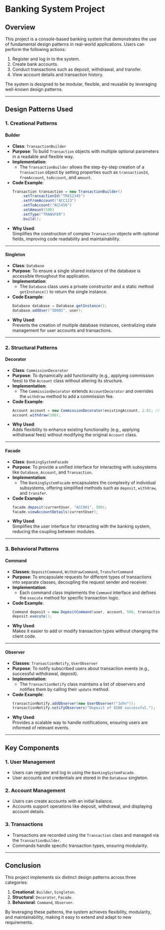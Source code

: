 
# Banking System Project

## Overview
This project is a console-based banking system that demonstrates the use of fundamental design patterns in real-world applications. Users can perform the following actions:  
1. Register and log in to the system.  
2. Create bank accounts.  
3. Conduct transactions such as deposit, withdrawal, and transfer.  
4. View account details and transaction history.  

The system is designed to be modular, flexible, and reusable by leveraging well-known design patterns.


---

## Design Patterns Used

### **1. Creational Patterns**

#### **Builder**
- **Class**: `TransactionBuilder`  
- **Purpose**: To build `Transaction` objects with multiple optional parameters in a readable and flexible way.  
- **Implementation**:  
  - The `TransactionBuilder` allows the step-by-step creation of a `Transaction` object by setting properties such as `transactionId`, `fromAccount`, `toAccount`, and `amount`.  
- **Code Example**:  
  ```java
  Transaction transaction = new TransactionBuilder()
      .setTransactionId("TRX12345")
      .setFromAccount("ACC123")
      .setToAccount("ACC456")
      .setAmount(500)
      .setType("TRANSFER")
      .build();
  ```
- **Why Used**:  
  Simplifies the construction of complex `Transaction` objects with optional fields, improving code readability and maintainability.  

---

#### **Singleton**
- **Class**: `Database`  
- **Purpose**: To ensure a single shared instance of the database is accessible throughout the application.  
- **Implementation**:  
  - The `Database` class uses a private constructor and a static method `getInstance()` to return the single instance.  
- **Code Example**:  
  ```java
  Database database = Database.getInstance();
  database.addUser("ID001", user);
  ```
- **Why Used**:  
  Prevents the creation of multiple database instances, centralizing state management for user accounts and transactions.  

---

### **2. Structural Patterns**

#### **Decorator**
- **Class**: `CommissionDecorator`  
- **Purpose**: To dynamically add functionality (e.g., applying commission fees) to the `Account` class without altering its structure.  
- **Implementation**:  
  - The `CommissionDecorator` extends `AccountDecorator` and overrides the `withdraw` method to add a commission fee.  
- **Code Example**:  
  ```java
  Account account = new CommissionDecorator(existingAccount, 2.0); // Adds a 2% commission
  account.withdraw(100);
  ```
- **Why Used**:  
  Adds flexibility to enhance existing functionality (e.g., applying withdrawal fees) without modifying the original `Account` class.  

---

#### **Facade**
- **Class**: `BankingSystemFacade`  
- **Purpose**: To provide a unified interface for interacting with subsystems like `Database`, `Account`, and `Transaction`.  
- **Implementation**:  
  - The `BankingSystemFacade` encapsulates the complexity of individual subsystems, offering simplified methods such as `deposit`, `withdraw`, and `transfer`.  
- **Code Example**:  
  ```java
  facade.deposit(currentUser, "ACC001", 500);
  facade.viewAccountDetails(currentUser);
  ```
- **Why Used**:  
  Simplifies the user interface for interacting with the banking system, reducing the coupling between modules.  

---

### **3. Behavioral Patterns**

#### **Command**
- **Classes**: `DepositCommand`, `WithdrawCommand`, `TransferCommand`  
- **Purpose**: To encapsulate requests for different types of transactions into separate classes, decoupling the request sender and receiver.  
- **Implementation**:  
  - Each command class implements the `Command` interface and defines the `execute` method for specific transaction logic.  
- **Code Example**:  
  ```java
  Command deposit = new DepositCommand(user, account, 500, transactionNotify);
  deposit.execute();
  ```
- **Why Used**:  
  Makes it easier to add or modify transaction types without changing the client code.  

---

#### **Observer**
- **Classes**: `TransactionNotify`, `UserObserver`  
- **Purpose**: To notify subscribed users about transaction events (e.g., successful withdrawal, deposit).  
- **Implementation**:  
  - The `TransactionNotify` class maintains a list of observers and notifies them by calling their `update` method.  
- **Code Example**:  
  ```java
  transactionNotify.addObserver(new UserObserver("John"));
  transactionNotify.notifyObservers("Deposit of $500 successful.");
  ```
- **Why Used**:  
  Provides a scalable way to handle notifications, ensuring users are informed of relevant events.

---

## Key Components

### **1. User Management**
- Users can register and log in using the `BankingSystemFacade`.  
- User accounts and credentials are stored in the `Database` singleton.  

### **2. Account Management**
- Users can create accounts with an initial balance.  
- Accounts support operations like deposit, withdrawal, and displaying account details.  

### **3. Transactions**
- Transactions are recorded using the `Transaction` class and managed via the `TransactionBuilder`.  
- Commands handle specific transaction types, ensuring modularity.

---

## Conclusion
This project implements six distinct design patterns across three categories:  
1. **Creational**: `Builder`, `Singleton`.  
2. **Structural**: `Decorator`, `Facade`.  
3. **Behavioral**: `Command`, `Observer`.  

By leveraging these patterns, the system achieves flexibility, modularity, and maintainability, making it easy to extend and adapt to new requirements.
